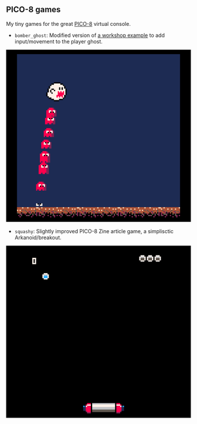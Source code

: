 ## PICO-8 games

My tiny games for the great [PICO-8](http://www.lexaloffle.com/pico-8.php) virtual console.

- `bomber_ghost`: Modified version of [a workshop example](https://github.com/juanalonso/pico8-workshop/blob/master/example_6.p8) to add input/movement to the player ghost.

![bomber_ghost screenshot](bomber_ghost.gif)

- `squashy`: Slightly improved PICO-8 Zine article game, a simplisctic Arkanoid/breakout.

![squashy screenshot](squashy.gif)
